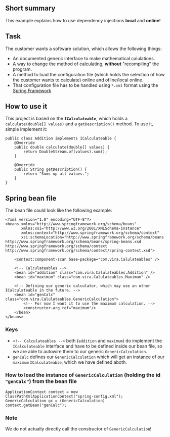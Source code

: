 ## Short summary
This example explains how to use dependency injections **local** and **online**!

## Task
The customer wants a software solution, which allows the following things:
* An documented generic interface to make mathematical calulations.
* A way to change the method of calculating, **without** "recompiling" the program.
* A method to load the configuration file (which holds the selection of how the customer wants to calculate) online and ofline/local online.
* That configuration file has to be handled using _``*.xml``_ format using the [Spring Framework](https://projects.spring.io/spring-framework/)

## How to use it
This project is based on the **``ICalculateable``**, which holds a ``calculate(double[] values)`` and a ``getDescription()`` method. To use it, simple implement it:

````
public class Addition implements ICalculateable {
    @Override
    public double calculate(double[] values) {
        return DoubleStream.of(values).sum();
    }

    @Override
    public String getDescription() {
        return "Sums up all values.";
    }
}
````

## Spring bean file
The bean file could look like the following example:

````
<?xml version="1.0" encoding="UTF-8"?>
<beans xmlns="http://www.springframework.org/schema/beans"
       xmlns:xsi="http://www.w3.org/2001/XMLSchema-instance"
       xmlns:context="http://www.springframework.org/schema/context"
       xsi:schemaLocation="http://www.springframework.org/schema/beans http://www.springframework.org/schema/beans/spring-beans.xsd http://www.springframework.org/schema/context http://www.springframework.org/schema/context/spring-context.xsd">

    <context:component-scan base-package="com.vira.Calulateables" />

    <!-- Calculateables -->
    <bean id="addition" class="com.vira.Calulateables.Addition" />
    <bean id="maximum" class="com.vira.Calulateables.Maximum" />

    <!-- Defining our generic calculator, which may use an other ICalculateable in the future. -->
    <bean id="genCalc" class="com.vira.Calulateables.GenericCalculation">
        <!-- For now I want it to use the maximum calculation. -->
        <constructor-arg ref="maximum"/>
    </bean>
</beans>
````
### Keys
* ``<!-- Calculateables -->`` both (``addition`` and ``maximum``) do implement the ``ICalculateable`` interface and have to be defined inside our bean file, so we are able to autowire them to our generic ``GenericCalculation``.
* ``genCalc`` defines our ``GenericCalculation`` which will get an instance of our ``maximum`` ``ICalculateable``, which we have defined aboth.

### How to load the instance of ``GenericCalculation`` (holding the id ``"genCalc"``) from the bean file
````
ApplicationContext context = new ClassPathXmlApplicationContext("spring-config.xml");
GenericCalculation gc = (GenericCalculation) context.getBean("genCalc");
````
### Note
We do not actually directly call the constructor of ``GenericCalculation``!
